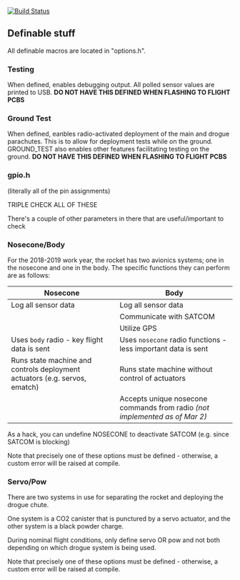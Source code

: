 [![Build Status](https://circleci.com/gh/UBC-Rocket/FLARE.svg?style=shield)](https://app.circleci.com/pipelines/github/UBC-Rocket/FLARE)

## Definable stuff
All definable macros are located in "options.h".

### Testing
When defined, enables debugging output. All polled sensor values are printed to USB. **DO NOT HAVE THIS DEFINED WHEN FLASHING TO FLIGHT PCBS**

### Ground Test
When defined, eanbles radio-activated deployment of the main and drogue parachutes. This is to allow for deployment tests while on the ground. GROUND_TEST also enables other features facilitating testing on the ground. **DO NOT HAVE THIS DEFINED WHEN FLASHING TO FLIGHT PCBS**

### gpio.h
(literally all of the pin assignments)

TRIPLE CHECK ALL OF THESE

There's a couple of other parameters in there that are useful/important to check

### Nosecone/Body
For the 2018-2019 work year, the rocket has two avionics systems; one in the nosecone and one in the body.
The specific functions they can perform are as follows:

|Nosecone            | Body|
|---- | ----|
| Log all sensor data | Log all sensor data |
|                    | Communicate with SATCOM
|                    | Utilize GPS
| Uses `body` radio - key flight data is sent | Uses `nosecone` radio functions - less important data is sent|
|Runs state machine and controls deployment actuators (e.g. servos, ematch) | Runs state machine without control of actuators |
| | Accepts unique nosecone commands from radio _(not implemented as of Mar 2)_ |

As a hack, you can undefine NOSECONE to deactivate SATCOM (e.g. since SATCOM is blocking)

Note that precisely one of these options must be defined - otherwise, a custom error will be raised at compile.

### Servo/Pow
There are two systems in use for separating the rocket and deploying the drogue chute.

One system is a CO2 canister that is punctured by a servo actuator, and the other system is a black powder charge.

During nominal flight conditions, only define servo OR pow and not both depending on which drogue system is being used.

Note that precisely one of these options must be defined - otherwise, a custom error will be raised at compile.

